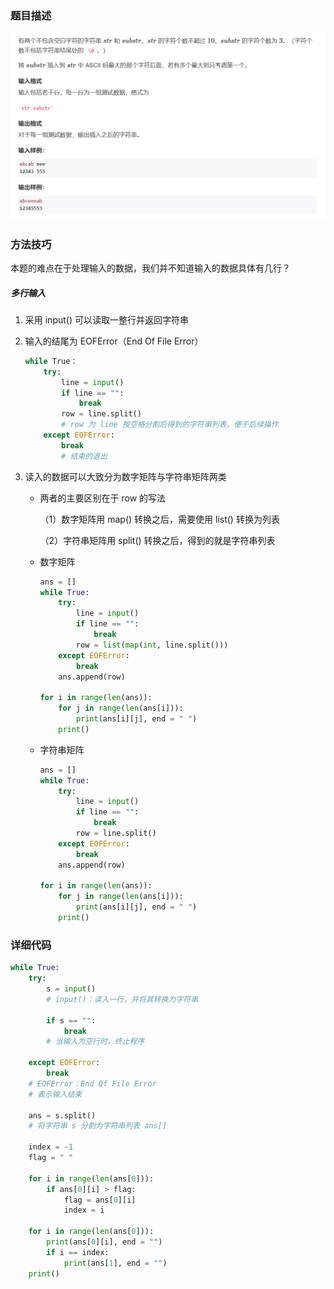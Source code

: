 ### 题目描述

![](https://raw.githubusercontent.com/xcchxss/myAlgorithm/refs/heads/main/%E7%AE%97%E6%B3%95%E7%AC%94%E8%AE%B0/%E5%9F%BA%E7%A1%80%E7%AE%97%E6%B3%95/%E5%AD%97%E7%AC%A6%E4%B8%B2/AcWing_773_%E5%AD%97%E7%AC%A6%E4%B8%B2%E6%8F%92%E5%85%A5/773_%E5%AD%97%E7%AC%A6%E4%B8%B2%E6%8F%92%E5%85%A5.bmp)

### 方法技巧

本题的难点在于处理输入的数据，我们并不知道输入的数据具体有几行？

##### 多行输入

1. 采用 input() 可以读取一整行并返回字符串

2. 输入的结尾为 EOFError（End Of File Error）

   ```python
   while True：
       try:
           line = input()
           if line == "":
               break
           row = line.split()
           # row 为 line 按空格分割后得到的字符串列表，便于后续操作
       except EOFError:
           break
           # 结束的退出
   ```

   

3. 读入的数据可以大致分为数字矩阵与字符串矩阵两类

   - 两者的主要区别在于 row 的写法

     （1）数字矩阵用 map() 转换之后，需要使用 list() 转换为列表

     （2）字符串矩阵用 split() 转换之后，得到的就是字符串列表

   - 数字矩阵

     ```python
     ans = []
     while True:
         try:
             line = input()
             if line == "":
                 break
             row = list(map(int, line.split()))
         except EOFError:
             break
         ans.append(row)
     
     for i in range(len(ans)):
         for j in range(len(ans[i])):
             print(ans[i][j], end = " ")
         print()
     ```

   - 字符串矩阵

     ```python
     ans = []
     while True:
         try:
             line = input()
             if line == "":
                 break
             row = line.split()
         except EOFError:
             break
         ans.append(row)
     
     for i in range(len(ans)):
         for j in range(len(ans[i])):
             print(ans[i][j], end = " ")
         print()
     ```

### 详细代码

```python
while True:
    try:
        s = input()
        # input()：读入一行，并将其转换为字符串

        if s == "":
            break
        # 当输入为空行时，终止程序

    except EOFError:
        break
    # EOFError：End Of File Error
    # 表示输入结束

    ans = s.split()
    # 将字符串 s 分割为字符串列表 ans[]
    
    index = -1
    flag = " "
    
    for i in range(len(ans[0])):
        if ans[0][i] > flag:
            flag = ans[0][i]
            index = i
    
    for i in range(len(ans[0])):
        print(ans[0][i], end = "")
        if i == index:
            print(ans[1], end = "")
    print()
```
